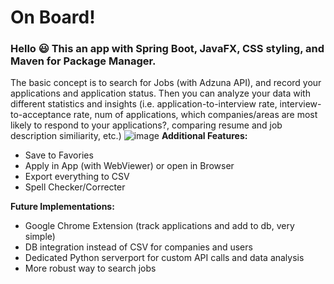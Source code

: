 # On Board!

### Hello :smiley: This an app with Spring Boot, JavaFX, CSS styling, and Maven for Package Manager.

The basic concept is to search for Jobs (with Adzuna API), and record your applications and application status. Then you can analyze your data with different statistics and insights (i.e. application-to-interview rate, interview-to-acceptance rate, num of applications, which companies/areas are most likely to respond to your applications?, comparing resume and job description similiarity, etc.)
![image](https://github.com/user-attachments/assets/78a14ad7-fe4a-4c38-b383-72c0bfc0051c)
**Additional Features:**
- Save to Favories
- Apply in App (with WebViewer) or open in Browser
- Export everything to CSV
- Spell Checker/Correcter

**Future Implementations:**
- Google Chrome Extension (track applications and add to db, very simple)
- DB integration instead of CSV for companies and users
- Dedicated Python serverport for custom API calls and data analysis
- More robust way to search jobs 
  
